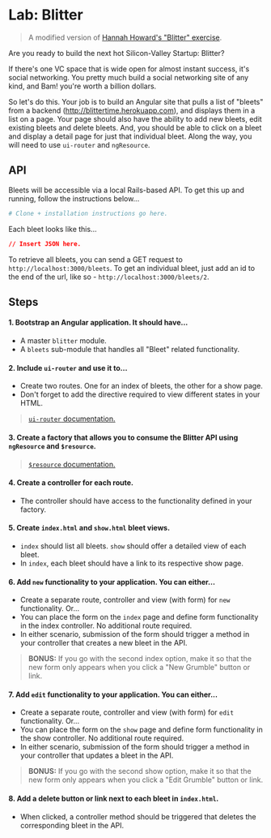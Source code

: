 # Lab: Blitter

> A modified version of [Hannah Howard's "Blitter" exercise](http://hannahhoward.github.io/angular-intermediate-wdi/).

Are you ready to build the next hot Silicon-Valley Startup: Blitter?

If there's one VC space that is wide open for almost instant success, it's social networking. You pretty much build a social networking site of any kind, and Bam! you're worth a billion dollars.

So let's do this. Your job is to build an Angular site that pulls a list of "bleets" from a backend (http://blittertime.herokuapp.com), and displays them in a list on a page. Your page should also have the ability to add new bleets, edit existing bleets and delete bleets. And, you should be able to click on a bleet and display a detail page for just that individual bleet. Along the way, you will need to use `ui-router` and `ngResource`.

## API

Bleets will be accessible via a local Rails-based API. To get this up and running, follow the instructions below...

```bash
# Clone + installation instructions go here.
```

Each bleet looks like this...

```json
// Insert JSON here.
```

To retrieve all bleets, you can send a GET request to `http://localhost:3000/bleets`. To get an individual bleet, just add an id to the end of the url, like so - `http://localhost:3000/bleets/2`.

## Steps

#### 1. Bootstrap an Angular application. It should have...

* A master `blitter` module.
* A `bleets` sub-module that handles all "Bleet" related functionality.

#### 2. Include `ui-router` and use it to...

* Create two routes. One for an index of bleets, the other for a show page.
* Don't forget to add the directive required to view different states in your HTML.

> [`ui-router` documentation.](https://github.com/angular-ui/ui-router/wiki)

#### 3. Create a factory that allows you to consume the Blitter API using `ngResource` and `$resource`.

> [`$resource` documentation.](https://docs.angularjs.org/api/ngResource/service/$resource)

#### 4. Create a controller for each route.

* The controller should have access to the functionality defined in your factory.

####  5. Create `index.html` and `show.html` bleet views.

* `index` should list all bleets. `show` should offer a detailed view of each bleet.
* In `index`, each bleet should have a link to its respective show page.

#### 6. Add `new` functionality to your application. You can either...

* Create a separate route, controller and view (with form) for `new` functionality. Or...
* You can place the form on the `index` page and define form functionality in the index controller. No additional route required.
* In either scenario, submission of the form should trigger a method in your controller that creates a new bleet in the API.

> **BONUS:** If you go with the second index option, make it so that the new form only appears when you click a "New Grumble" button or link.

####  7. Add `edit` functionality to your application. You can either...

* Create a separate route, controller and view (with form) for `edit` functionality. Or...
* You can place the form on the `show` page and define form functionality in the show controller. No additional route required.
* In either scenario, submission of the form should trigger a method in your controller that updates a bleet in the API.

> **BONUS:** If you go with the second show option, make it so that the new form only appears when you click a "Edit Grumble" button or link.

#### 8. Add a delete button or link next to each bleet in `index.html`.

* When clicked, a controller method should be triggered that deletes the corresponding bleet in the API.
